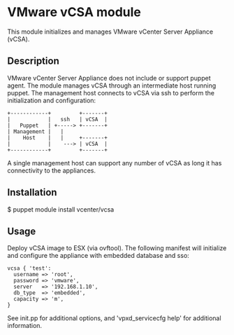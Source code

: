 # VMware vCSA module

This module initializes and manages VMware vCenter Server Appliance (vCSA).

## Description

VMware vCenter Server Appliance does not include or support puppet agent. The
module manages vCSA through an intermediate host running puppet. The management
host connects to vCSA via ssh to perform the initialization and configuration:

    +------------+         +-------+
    |            |   ssh   | vCSA  |
    |   Puppet   | +-----> +-------+
    | Management |   |
    |    Host    |   |     +-------+
    |            |    ---> | vCSA  |
    +------------+         +-------+

A single management host can support any number of vCSA as long it has
connectivity to the appliances.

## Installation

$ puppet module install vcenter/vcsa

## Usage

Deploy vCSA image to ESX (via ovftool). The following manifest will initialize
and configure the appliance with embedded database and sso:

    vcsa { 'test':
      username => 'root',
      password => 'vmware',
      server   => '192.168.1.10',
      db_type  => 'embedded',
      capacity => 'm',
    }

See init.pp for additional options, and 'vpxd_servicecfg help' for additional
information.
